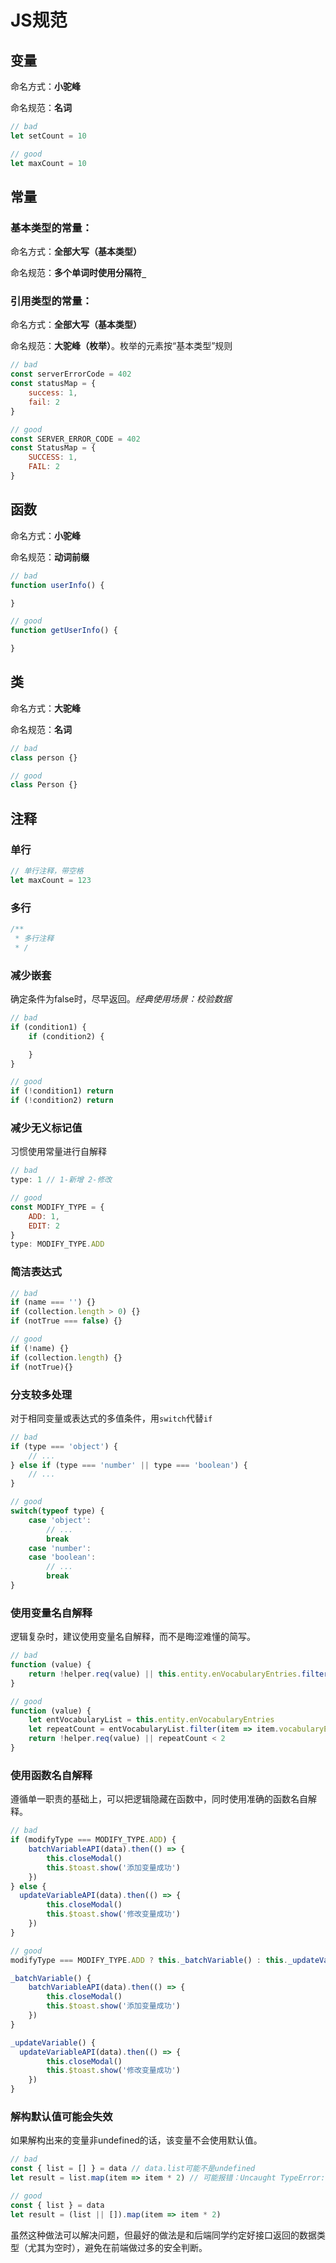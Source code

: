 # JS规范

## 变量
命名方式：**小驼峰**

命名规范：**名词**
```js
// bad
let setCount = 10

// good
let maxCount = 10
```

## 常量
### 基本类型的常量：
命名方式：**全部大写（基本类型）**

命名规范：**多个单词时使用分隔符`_`**

### 引用类型的常量：
命名方式：**全部大写（基本类型）**

命名规范：**大驼峰（枚举）**。枚举的元素按“基本类型”规则
```js
// bad
const serverErrorCode = 402
const statusMap = {
    success: 1,
    fail: 2
}

// good
const SERVER_ERROR_CODE = 402
const StatusMap = {
    SUCCESS: 1,
    FAIL: 2
}
```

## 函数
命名方式：**小驼峰**

命名规范：**动词前缀**

```js
// bad
function userInfo() {

}

// good
function getUserInfo() {

}
```

## 类
命名方式：**大驼峰**

命名规范：**名词**
```js
// bad
class person {}

// good
class Person {}
```

## 注释
### 单行
```js
// 单行注释，带空格
let maxCount = 123
```

### 多行
```js
/**
 * 多行注释
 * /
```

### 减少嵌套
确定条件为false时，尽早返回。*经典使用场景：校验数据*
```js
// bad
if (condition1) {
    if (condition2) {

    }
}

// good
if (!condition1) return
if (!condition2) return
```

### 减少无义标记值
习惯使用常量进行自解释
```js
// bad
type: 1 // 1-新增 2-修改

// good
const MODIFY_TYPE = {
    ADD: 1,
    EDIT: 2
}
type: MODIFY_TYPE.ADD
```

### 简洁表达式
```js
// bad
if (name === '') {}
if (collection.length > 0) {}
if (notTrue === false) {}

// good
if (!name) {}
if (collection.length) {}
if (notTrue){}
```

### 分支较多处理
对于相同变量或表达式的多值条件，用`switch`代替`if`
```js
// bad
if (type === 'object') {
    // ...
} else if (type === 'number' || type === 'boolean') {
    // ...
}

// good
switch(typeof type) {
    case 'object':
        // ...
        break
    case 'number':
    case 'boolean':
        // ...
        break
}
```

### 使用变量名自解释
逻辑复杂时，建议使用变量名自解释，而不是晦涩难懂的简写。
```js
// bad
function (value) {
    return !helper.req(value) || this.entity.enVocabularyEntries.filter(item => item.vocabularyEntryName === value).length < 2
}

// good
function (value) {
    let entVocabularyList = this.entity.enVocabularyEntries
    let repeatCount = entVocabularyList.filter(item => item.vocabularyEntryName === value).length
    return !helper.req(value) || repeatCount < 2
}
```

### 使用函数名自解释
遵循单一职责的基础上，可以把逻辑隐藏在函数中，同时使用准确的函数名自解释。
```js
// bad
if (modifyType === MODIFY_TYPE.ADD) {
    batchVariableAPI(data).then(() => {
        this.closeModal()
        this.$toast.show('添加变量成功')
    })
} else {
  updateVariableAPI(data).then(() => {
        this.closeModal()
        this.$toast.show('修改变量成功')
    })
}

// good
modifyType === MODIFY_TYPE.ADD ? this._batchVariable() : this._updateVariable()

_batchVariable() {
    batchVariableAPI(data).then(() => {
        this.closeModal()
        this.$toast.show('添加变量成功')
    })
}

_updateVariable() {
  updateVariableAPI(data).then(() => {
        this.closeModal()
        this.$toast.show('修改变量成功')
    })
}
```

### 解构默认值可能会失效
如果解构出来的变量非undefined的话，该变量不会使用默认值。
```js
// bad
const { list = [] } = data // data.list可能不是undefined
let result = list.map(item => item * 2) // 可能报错：Uncaught TypeError: list.map is not a function

// good
const { list } = data
let result = (list || []).map(item => item * 2)
```
虽然这种做法可以解决问题，但最好的做法是和后端同学约定好接口返回的数据类型（尤其为空时），避免在前端做过多的安全判断。